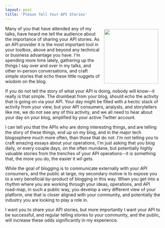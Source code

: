 ```yaml
---
layout: post
title: 'Please Tell Your API Stories'
---
```

<p><img style="padding: 10px;" src="https://s3.amazonaws.com/kinlane-productions/bw-icons/bw-story.png" alt="" width="175" align="right" /></p>
<p>Many of you that have attended any of my talks, have heard me tell the audience about the importance of sharing your API stories. As an API provider it is the most important tool in your toolbox, above and beyond any technical or business advantage you have. I'm spending more time lately, gathering up the things I say over and over in my talks, and other in-person conversations, and craft simple stories that echo these little nuggets of wisdom on the blog.</p>
<p>If you do not tell the story of what your API is doing, nobody will know--it really is that simple. The drumbeat from your blog, should echo the activity that is going on via your API. Your day might be filled with a hectic stack of activity from your view, but your API consumers, analysts, and storytellers like me, we do not see any of this activity, and we all need to hear about your day on your blog, amplified by your active Twitter account.</p>
<p>I can tell you that the APIs who are doing interesting things, and are telling the story of these things, end up on my blog, and in the major tech blogosphere much more often, than those that do not. I'm not telling you to craft amazing essays about your operations, I'm just asking that you blog daily, or every couple days, on the often mundane, but potentially highly valuable stories from the trenches of your API operations--it is something that, the more you do, the easier it wil gets.</p>
<p>While the goal of blogging is to communicate externally with your API consumers, and the public at large, my secondary motive is to expose you to a very beneficial by-product of blogging in this way. When you get into a rhythm where you are working through your ideas, operations, and API road-map, in such a public way, you develop a very different view of your platform, one that is closer aligned with your community, and potentially the industry you are looking to play a role in.</p>
<p>I want you to share your API stories, but more importantly I want your API to be successful, and regular telling stories to your community, and the public, will increase these odds significantly in my experience.</p>